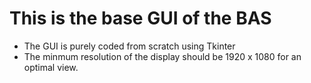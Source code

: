 # This is the base GUI of the BAS
- The GUI is purely coded from scratch using Tkinter
- The minmum resolution of the display should be 1920 x 1080 for an optimal view.
